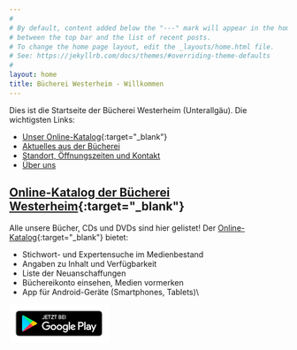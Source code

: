 ```yaml
---
#
# By default, content added below the "---" mark will appear in the home page
# between the top bar and the list of recent posts.
# To change the home page layout, edit the _layouts/home.html file.
# See: https://jekyllrb.com/docs/themes/#overriding-theme-defaults
#
layout: home
title: Bücherei Westerheim - Willkommen
---
```

Dies ist die Startseite der Bücherei Westerheim (Unterallgäu). Die wichtigsten Links:

* [Unser Online-Katalog](https://www.biblino.de/westerheim){:target="_blank"}
* [Aktuelles aus der Bücherei](#aktuelles)
* [Standort, Öffnungszeiten und Kontakt](/der-weg-zu-uns/)
* [Über uns](/ueber-uns/)

## [Online-Katalog der Bücherei Westerheim](https://www.biblino.de/westerheim){:target="_blank"}

Alle unsere Bücher, CDs und DVDs sind hier gelistet! Der [Online-Katalog](https://www.biblino.de/westerheim){:target="_blank"} bietet:
* Stichwort- und Expertensuche im Medienbestand
* Angaben zu Inhalt und Verfügbarkeit
* Liste der Neuanschaffungen
* Büchereikonto einsehen, Medien vormerken
* App für Android-Geräte (Smartphones, Tablets)\\
<a href='https://play.google.com/store/apps/details?id=de.meier.burkhard.bibapp'>
  <img alt='Jetzt bei Google Play' src='/images/googleplay.de_badge_web_generic.png' width="180px;" height="auto;"/>
</a>
